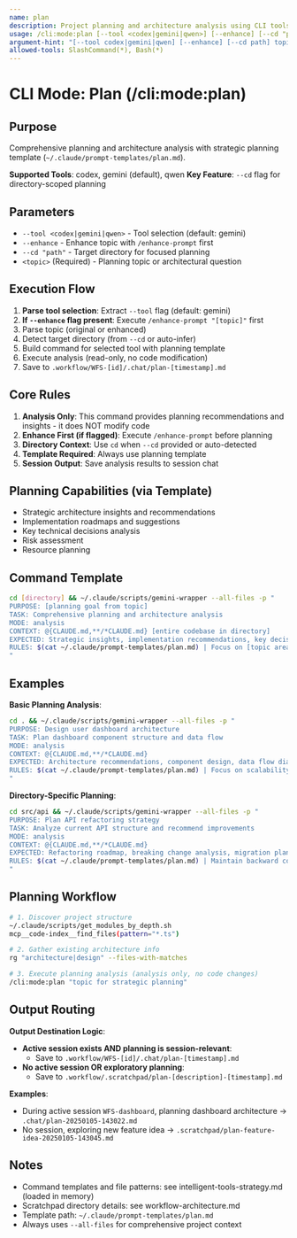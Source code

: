 ```yaml
---
name: plan
description: Project planning and architecture analysis using CLI tools
usage: /cli:mode:plan [--tool <codex|gemini|qwen>] [--enhance] [--cd "path"] "topic"
argument-hint: "[--tool codex|gemini|qwen] [--enhance] [--cd path] topic"
allowed-tools: SlashCommand(*), Bash(*)
---
```


# CLI Mode: Plan (/cli:mode:plan)

## Purpose

Comprehensive planning and architecture analysis with strategic planning template (`~/.claude/prompt-templates/plan.md`).

**Supported Tools**: codex, gemini (default), qwen
**Key Feature**: `--cd` flag for directory-scoped planning

## Parameters

- `--tool <codex|gemini|qwen>` - Tool selection (default: gemini)
- `--enhance` - Enhance topic with `/enhance-prompt` first
- `--cd "path"` - Target directory for focused planning
- `<topic>` (Required) - Planning topic or architectural question

## Execution Flow

1. **Parse tool selection**: Extract `--tool` flag (default: gemini)
2. **If `--enhance` flag present**: Execute `/enhance-prompt "[topic]"` first
3. Parse topic (original or enhanced)
4. Detect target directory (from `--cd` or auto-infer)
5. Build command for selected tool with planning template
6. Execute analysis (read-only, no code modification)
7. Save to `.workflow/WFS-[id]/.chat/plan-[timestamp].md`

## Core Rules

1. **Analysis Only**: This command provides planning recommendations and insights - it does NOT modify code
2. **Enhance First (if flagged)**: Execute `/enhance-prompt` before planning
3. **Directory Context**: Use `cd` when `--cd` provided or auto-detected
4. **Template Required**: Always use planning template
5. **Session Output**: Save analysis results to session chat

## Planning Capabilities (via Template)

- Strategic architecture insights and recommendations
- Implementation roadmaps and suggestions
- Key technical decisions analysis
- Risk assessment
- Resource planning

## Command Template

```bash
cd [directory] && ~/.claude/scripts/gemini-wrapper --all-files -p "
PURPOSE: [planning goal from topic]
TASK: Comprehensive planning and architecture analysis
MODE: analysis
CONTEXT: @{CLAUDE.md,**/*CLAUDE.md} [entire codebase in directory]
EXPECTED: Strategic insights, implementation recommendations, key decisions
RULES: $(cat ~/.claude/prompt-templates/plan.md) | Focus on [topic area]
"
```

## Examples

**Basic Planning Analysis**:
```bash
cd . && ~/.claude/scripts/gemini-wrapper --all-files -p "
PURPOSE: Design user dashboard architecture
TASK: Plan dashboard component structure and data flow
MODE: analysis
CONTEXT: @{CLAUDE.md,**/*CLAUDE.md}
EXPECTED: Architecture recommendations, component design, data flow diagram
RULES: $(cat ~/.claude/prompt-templates/plan.md) | Focus on scalability
"
```

**Directory-Specific Planning**:
```bash
cd src/api && ~/.claude/scripts/gemini-wrapper --all-files -p "
PURPOSE: Plan API refactoring strategy
TASK: Analyze current API structure and recommend improvements
MODE: analysis
CONTEXT: @{CLAUDE.md,**/*CLAUDE.md}
EXPECTED: Refactoring roadmap, breaking change analysis, migration plan
RULES: $(cat ~/.claude/prompt-templates/plan.md) | Maintain backward compatibility
"
```

## Planning Workflow

```bash
# 1. Discover project structure
~/.claude/scripts/get_modules_by_depth.sh
mcp__code-index__find_files(pattern="*.ts")

# 2. Gather existing architecture info
rg "architecture|design" --files-with-matches

# 3. Execute planning analysis (analysis only, no code changes)
/cli:mode:plan "topic for strategic planning"
```

## Output Routing

**Output Destination Logic**:
- **Active session exists AND planning is session-relevant**:
  - Save to `.workflow/WFS-[id]/.chat/plan-[timestamp].md`
- **No active session OR exploratory planning**:
  - Save to `.workflow/.scratchpad/plan-[description]-[timestamp].md`

**Examples**:
- During active session `WFS-dashboard`, planning dashboard architecture → `.chat/plan-20250105-143022.md`
- No session, exploring new feature idea → `.scratchpad/plan-feature-idea-20250105-143045.md`

## Notes

- Command templates and file patterns: see intelligent-tools-strategy.md (loaded in memory)
- Scratchpad directory details: see workflow-architecture.md
- Template path: `~/.claude/prompt-templates/plan.md`
- Always uses `--all-files` for comprehensive project context
